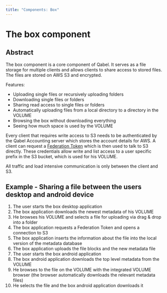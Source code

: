 ```yaml
---
title: "Components: Box"
---
```

# The box component

## Abstract

The box component is a core component of Qabel. It serves as a file storage for multiple clients and allows clients to share access to stored files.
The files are stored on AWS S3 and encrypted.

Features:
* Uploading single files or recursively uploading folders
* Downloading single files or folders
* Sharing read access to single files or folders
* Automatically uploading files from a local directory to a directory in the VOLUME
* Browsing the box without downloading everything
* Seeing how much space is used by the VOLUME

Every client that requires write access to S3 needs to be authenticated by the Qabel Accounting server which stores the account details for AWS. A client can request a [Federation Token](https://docs.aws.amazon.com/STS/latest/APIReference/API_GetFederationToken.html) which is then used to talk to S3 directly. These credentials allow write and list access to a user specific prefix in the S3 bucket, which is used for his VOLUME.

All traffic and load intensive communication is only between the client and S3.

## Example - Sharing a file between the users desktop and android device

1. The user starts the box desktop application 
1. The box application downloads the newest metadata of his VOLUME
1. He browses his VOLUME and selects a file for uploading via drag & drop into a folder
1. The box application requests a Federation Token and opens a connection to S3
1. The box application inserts the information about the file into the local version of the metadata database
1. The box application uploads the file blocks and the new metadata file
1. The user starts the box android application
1. The box android application downloads the top level metadata from the VOLUME
1. He browses to the file on the VOLUME with the integrated VOLUME browser (the browser automatically downloads the relevant metadata files)
1. He selects the file and the box android application downloads it

